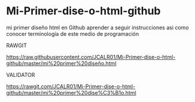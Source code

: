 # Mi-Primer-dise-o-html-github
mi primer diseño html en Github aprender a seguir instrucciones  asi como conocer terminología de este medio de programación   

RAWGIT

https://raw.githubusercontent.com/JCALR01/Mi-Primer-dise-o-html-github/master/mi%20primer%20diseño.html

VALIDATOR 


https://rawgit.com/JCALR01/Mi-Primer-dise-o-html-github/master/mi%20primer%20dise%C3%B1o.html
